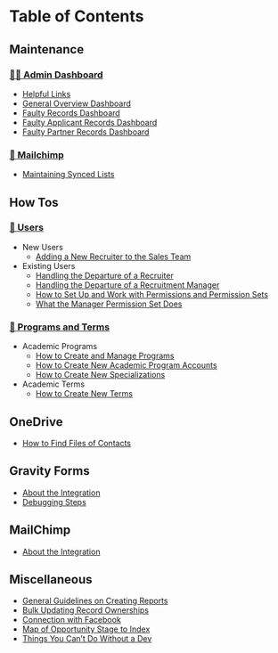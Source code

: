# Table of Contents

## Maintenance

### [👩‍🏭 Admin Dashboard](maintenance/admin-dashboard/)

* [Helpful Links](maintenance/admin-dashboard/helpful-links-component.md)
* [General Overview Dashboard](maintenance/admin-dashboard/general-overview.md)
* [Faulty Records Dashboard](maintenance/admin-dashboard/faulty-records.md)
* [Faulty Applicant Records Dashboard](maintenance/admin-dashboard/faulty-applicant-records.md)
* [Faulty Partner Records Dashboard](maintenance/admin-dashboard/faulty-partner-records.md)

### [🐒 Mailchimp](mailchimp/)

* [Maintaining Synced Lists](../../marketing/docs/mailchimp-use/maintenance-work/maintaining-synced-lists.md)

## How Tos

### [👥 Users](users/)

* New Users
  * [Adding a New Recruiter to the Sales Team](users/adding-a-new-recruiter-to-the-sales-team.md)
* Existing Users
  * [Handling the Departure of a Recruiter](users/handling-the-departure-of-a-recruiter.md)
  * [Handling the Departure of a Recruitment Manager](users/Handling-the-Departure-of-a-Recruitment-Manager.md)
  * [How to Set Up and Work with Permissions and Permission Sets](users/How-to-Set-Up-and-Work-with-Permissions-and-Permission-Sets.md)
  * [What the Manager Permission Set Does](users/What-the-Manager-Permission-Set-Does.md)

### [🧬 Programs and Terms](programs-and-terms/)

* Academic Programs
  * [How to Create and Manage Programs](programs-and-terms/how-to-create-and-manage-programs.md)
  * [How to Create New Academic Program Accounts](programs-and-terms/How-to-Create-New-Academic-Program-Accounts.md)
  * [How to Create New Specializations](programs-and-terms/How-to-Create-New-Specializations.md)
* Academic Terms
  * [How to Create New Terms](programs-and-terms/How-to-Create-New-Terms.md)

## OneDrive

* [How to Find Files of Contacts](onedrive/how-to-find-files-of-contacts.md)

## Gravity Forms

* [About the Integration](gravity-forms/about-the-integration.md)
* [Debugging Steps](gravity-forms/debugging-steps.md)

## MailChimp

* [About the Integration](../../marketing/docs/mailchimp-use/salesforce-integration/about-the-integration.md)

## Miscellaneous

* [General Guidelines on Creating Reports](misc/creating-reports-guidelines.md)
* [Bulk Updating Record Ownerships](misc/Bulk-Updating-Record-Ownerships.md)
* [Connection with Facebook](misc/Connection-with-Facebook.md)
* [Map of Opportunity Stage to Index](misc/programs-and-terms/Map-of-Opportunity-Stage-to-Index.md)
* [Things You Can’t Do Without a Dev](misc/dev-only-things.md)
